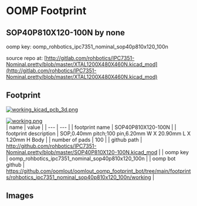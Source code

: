 # OOMP Footprint  
## SOP40P810X120-100N  by none  
  
oomp key: oomp_rohbotics_ipc7351_nominal_sop40p810x120_100n  
  
source repo at: [http://gitlab.com/rohbotics/IPC7351-Nominal.pretty/blob/master/XTAL1200X480X460N.kicad_mod](http://gitlab.com/rohbotics/IPC7351-Nominal.pretty/blob/master/XTAL1200X480X460N.kicad_mod)  
## Footprint  
  
[![working_kicad_pcb_3d.png](working_kicad_pcb_3d_600.png)](working_kicad_pcb_3d.png)  
  
[![working.png](working_600.png)](working.png)  
| name | value | 
| --- | --- | 
| footprint name | SOP40P810X120-100N | 
| footprint description | SOP,0.40mm pitch;100 pin,6.20mm W X 20.90mm L X 1.20mm H Body | 
| number of pads | 100 | 
| github path | http://github.com/rohbotics/IPC7351-Nominal.pretty/blob/master/SOP40P810X120-100N.kicad_mod | 
| oomp key | oomp_rohbotics_ipc7351_nominal_sop40p810x120_100n | 
| oomp bot github | https://github.com/oomlout/oomlout_oomp_footprint_bot/tree/main/footprints/rohbotics_ipc7351_nominal_sop40p810x120_100n/working | 
## Images  
